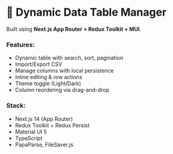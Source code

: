 # 🧠 Dynamic Data Table Manager

Built using **Next.js App Router + Redux Toolkit + MUI**.

### Features:
- Dynamic table with search, sort, pagination
- Import/Export CSV
- Manage columns with local persistence
- Inline editing & row actions
- Theme toggle (Light/Dark)
- Column reordering via drag-and-drop

### Stack:
- Next.js 14 (App Router)
- Redux Toolkit + Redux Persist
- Material UI 5
- TypeScript
- PapaParse, FileSaver.js
